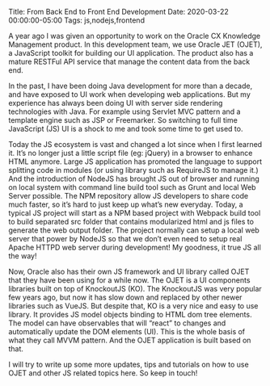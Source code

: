 Title: From Back End to Front End Development
Date: 2020-03-22 00:00:00-05:00
Tags: js,nodejs,frontend



A year ago I was given an opportunity to work on the Oracle CX Knowledge Management product. In this development team, we use Oracle JET (OJET), a JavaScript toolkit for building our UI application. The product also has a mature RESTFul API service that manage the content data from the back end.

In the past, I have been doing Java development for more than a decade, and have exposed to UI work when developing web applications. But my experience has always been doing UI with server side rendering technologies with Java. For example using Servlet MVC pattern and a template engine such as JSP or Freemarker. So switching to full time JavaScript (JS) UI is a shock to me and took some time to get used to.

Today the JS ecosystem is vast and changed a lot since when I first learned it. It’s no longer just a little script file (eg: jQuery) in a browser to enhance HTML anymore. Large JS application has promoted the language to support splitting code in modules (or using library such as RequireJS to manage it.) And the introduction of NodeJS has brought JS out of browser and running on local system with command line build tool such as Grunt and local Web Server possible. The NPM repository allow JS developers to share code much faster, so it’s hard to just keep up what’s new everyday. Today, a typical JS project will start as a NPM based project with Webpack build tool to build separated src folder that contains modularized html and js files to generate the web output folder. The project normally can setup a local web server that power by NodeJS so that we don’t even need to setup real Apache HTTPD web server during development! My goodness, it true JS all the way!

Now, Oracle also has their own JS framework and UI library called OJET that they have been using for a while now. The OJET is a UI components libraries built on top of KnockoutJS (KO). The KnockoutJS was very popular few years ago, but now it has slow down and replaced by other newer libraries such as VueJS. But despite that, KO is a very nice and easy to use library. It provides JS model objects binding to HTML dom tree elements. The model can have observables that will “react” to changes and automatically update the DOM elements (UI). This is the whole basis of what they call MVVM pattern. And the OJET application is built based on that.

I will try to write up some more updates, tips and tutorials on how to use OJET and other JS related topics here. So keep in touch!

